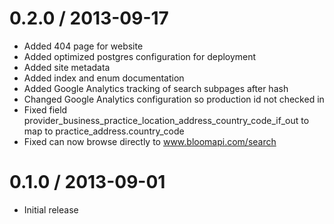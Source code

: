 0.2.0 / 2013-09-17
==================

  * Added 404 page for website
  * Added optimized postgres configuration for deployment
  * Added site metadata
  * Added index and enum documentation
  * Added Google Analytics tracking of search subpages after hash
  * Changed Google Analytics configuration so production id not checked in
  * Fixed field provider_business_practice_location_address_country_code_if_out to map to practice_address.country_code
  * Fixed can now browse directly to www.bloomapi.com/search

0.1.0 / 2013-09-01
==================

  * Initial release
